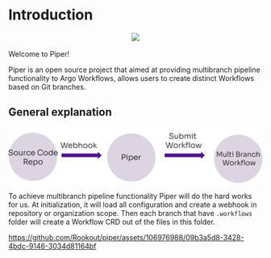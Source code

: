 # Introduction

<p align="center">
  <img src="https://www.rookout.com/wp-content/uploads/2022/10/ArgoPipeline_1.0_Hero.png.webp?raw=true" />
</p>

Welcome to Piper! 

Piper is an open source project that aimed at providing multibranch pipeline functionality to Argo Workflows, allows users to create distinct Workflows based on Git branches.

## General explanation

<p align="center">
  <img src="https://raw.githubusercontent.com/Rookout/piper/main/docs/img/flow.svg" />
</p>

To achieve multibranch pipeline functionality Piper will do the hard works for us.
At initialization, it will load all configuration and create a webhook in repository or organization scope.
Then each branch that have `.workflows` folder will create a Workflow CRD out of the files in this folder.



https://github.com/Rookout/piper/assets/106976988/09b3a5d8-3428-4bdc-9146-3034d81164bf

